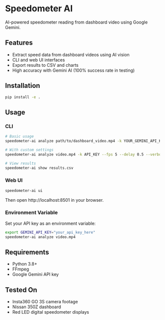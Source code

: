 # Speedometer AI

AI-powered speedometer reading from dashboard video using Google Gemini.

## Features

- Extract speed data from dashboard videos using AI vision
- CLI and web UI interfaces
- Export results to CSV and charts
- High accuracy with Gemini AI (100% success rate in testing)

## Installation

```bash
pip install -e .
```

## Usage

### CLI

```bash
# Basic usage
speedometer-ai analyze path/to/dashboard_video.mp4 -k YOUR_GEMINI_API_KEY

# With custom settings
speedometer-ai analyze video.mp4 -k API_KEY --fps 5 --delay 0.5 --verbose

# View results
speedometer-ai show results.csv
```

### Web UI

```bash
speedometer-ai ui
```

Then open http://localhost:8501 in your browser.

### Environment Variable

Set your API key as an environment variable:

```bash
export GEMINI_API_KEY="your_api_key_here"
speedometer-ai analyze video.mp4
```

## Requirements

- Python 3.8+
- FFmpeg
- Google Gemini API key

## Tested On

- Insta360 GO 3S camera footage
- Nissan 350Z dashboard
- Red LED digital speedometer displays